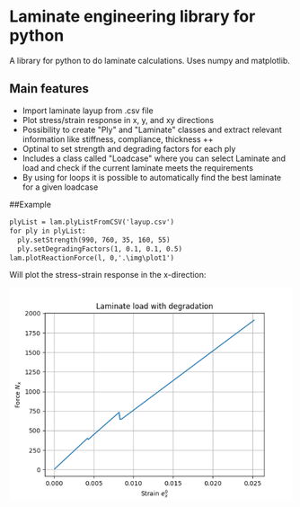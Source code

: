 # Laminate engineering library for python
A library for python to do laminate calculations. Uses numpy and matplotlib.

## Main features
- Import laminate layup from .csv file
- Plot stress/strain response in x, y, and xy directions
- Possibility to create "Ply" and "Laminate" classes and extract relevant information like stiffness, compliance, thickness ++
- Optinal to set strength and degrading factors for each ply
- Includes a class called "Loadcase" where you can select Laminate and load and check if the current laminate meets the requirements
- By using for loops it is possible to automatically find the best laminate for a given loadcase

##Example

```
plyList = lam.plyListFromCSV('layup.csv')
for ply in plyList:
  ply.setStrength(990, 760, 35, 160, 55)
  ply.setDegradingFactors(1, 0.1, 0.1, 0.5)
lam.plotReactionForce(l, 0,'.\img\plot1')
```
Will plot the stress-strain response in the x-direction:

![alt tag](https://raw.githubusercontent.com/martinloland/laminate-engineering/master/img/plot1.png)
